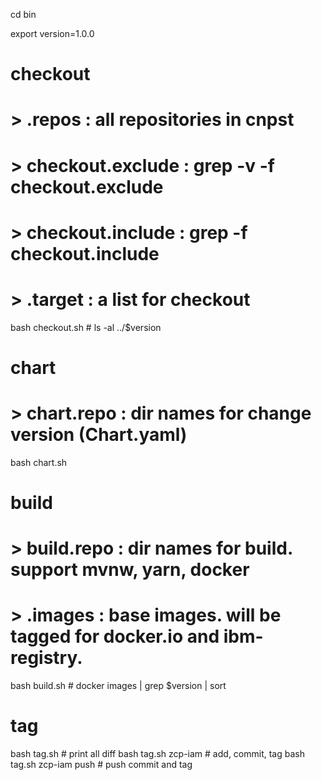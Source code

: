 cd bin

export version=1.0.0

# checkout
# > .repos : all repositories in cnpst
# > checkout.exclude : grep -v -f checkout.exclude
# > checkout.include : grep -f checkout.include
# > .target : a list for checkout
bash checkout.sh     # ls -al ../$version

# chart
# > chart.repo : dir names for change version (Chart.yaml)
bash chart.sh

# build
# > build.repo : dir names for build. support mvnw, yarn, docker
# > .images : base images. will be tagged for docker.io and ibm-registry.
bash build.sh     # docker images | grep $version | sort

# tag
bash tag.sh               # print all diff
bash tag.sh zcp-iam       # add, commit, tag
bash tag.sh zcp-iam push  # push commit and tag
